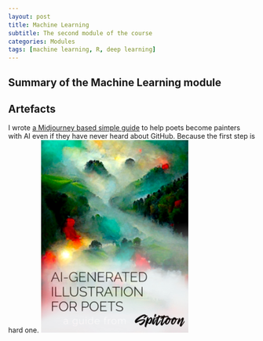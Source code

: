 ```yaml
---
layout: post
title: Machine Learning
subtitle: The second module of the course
categories: Modules
tags: [machine learning, R, deep learning]
---
```


## Summary of the Machine Learning module

## Artefacts

I wrote [a Midjourney based simple guide](https://github.com/Vasilisalook/vasilisalook.github.io/blob/main/AI-Illustration%20for%20Poets.pdf) to help poets become painters with AI even if they have never heard about GitHub. 
Because the first step is hard one.
 ![AIGuide](assets/images/banners/AIGuide.png)



